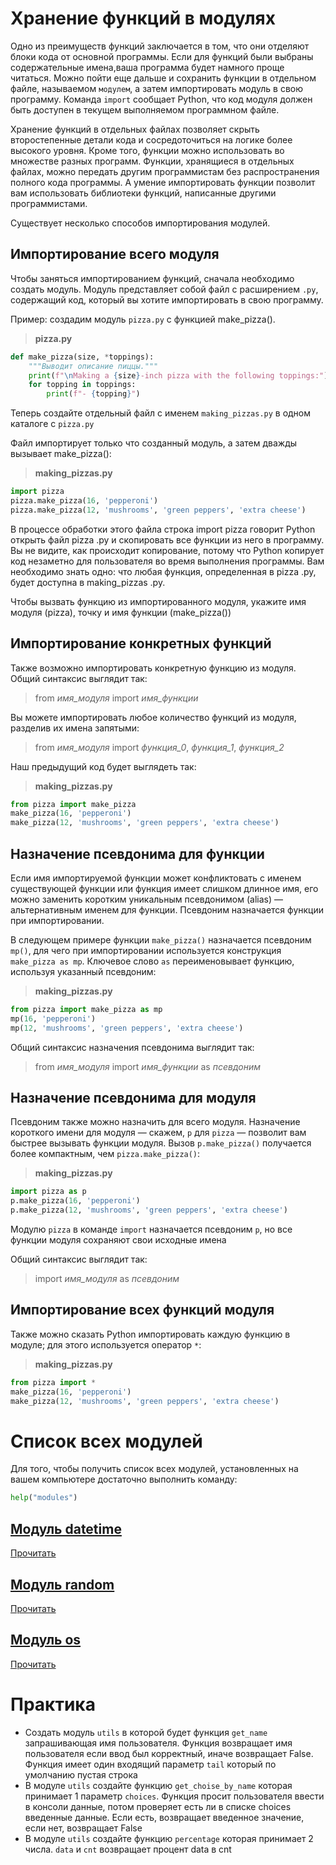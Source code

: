 # Хранение функций в модулях
Одно из преимуществ функций заключается в том, что они отделяют блоки кода от основной программы. Если для функций были выбраны содержательные имена,ваша программа будет намного проще читаться. Можно пойти еще дальше и сохранить функции в отдельном файле, называемом `модулем`, а затем импортировать модуль в свою программу. Команда `import` сообщает Python, что код модуля должен быть доступен в текущем выполняемом программном файле.  

Хранение функций в отдельных файлах позволяет скрыть второстепенные детали кода и сосредоточиться на логике более высокого уровня. Кроме того, функции можно использовать во множестве разных программ. Функции, хранящиеся в отдельных файлах, можно передать другим программистам без распространения полного кода программы. А умение импортировать функции позволит вам использовать библиотеки функций, написанные другими программистами. 

Существует несколько способов импортирования модулей.

## Импортирование всего модуля
Чтобы заняться импортированием функций, сначала необходимо создать модуль. Модуль представляет собой файл с расширением  `.py`, содержащий код, который вы хотите импортировать в свою программу. 

Пример: создадим модуль `pizza.py` с функцией make_pizza(). 

>**pizza.py**
```python
def make_pizza(size, *toppings):    
    """Выводит описание пиццы."""    
    print(f"\nMaking a {size}-inch pizza with the following toppings:")  # \n - перенос на новую строку
    for topping in toppings:
        print(f"- {topping}")
```

Теперь создайте отдельный файл с именем `making_pizzas.py` в одном каталоге с `pizza.py`

 Файл импортирует только что созданный модуль, а затем дважды вызывает make_pizza():

>**making_pizzas.py**
```python
import pizza
pizza.make_pizza(16, 'pepperoni')  
pizza.make_pizza(12, 'mushrooms', 'green peppers', 'extra cheese')
```

В процессе обработки этого файла строка import pizza говорит Python открыть файл pizza .py и скопировать все функции из него в программу. Вы не видите, как происходит копирование, потому что Python копирует код незаметно для пользователя во время выполнения программы. Вам необходимо знать одно: что любая функция, определенная в pizza .py, будет доступна в making_pizzas .py. 

Чтобы вызвать функцию из импортированного модуля, укажите имя модуля (pizza), точку и имя функции (make_pizza())


## Импортирование конкретных функций

Также возможно импортировать конкретную функцию из модуля. Общий синтаксис выглядит так:

>from *имя_модуля* import *имя_функции*

Вы можете импортировать любое количество функций из модуля, разделив их имена запятыми:

>from *имя_модуля* import *функция_0*, *функция_1*, *функция_2*

Наш предыдущий код будет выглядеть так:
>**making_pizzas.py**
```python
from pizza import make_pizza
make_pizza(16, 'pepperoni')  
make_pizza(12, 'mushrooms', 'green peppers', 'extra cheese')
```

## Назначение псевдонима для функции
Если имя импортируемой функции может конфликтовать с именем существующей функции или функция имеет слишком длинное имя, его можно заменить коротким уникальным псевдонимом (alias) — альтернативным именем для функции. Псевдоним назначается функции при импортировании. 

В следующем примере функции `make_pizza()` назначается псевдоним `mp()`, для чего при импортировании используется конструкция `make_pizza as mp`. Ключевое слово `as` переименовывает функцию, используя указанный псевдоним:
>**making_pizzas.py**
```python
from pizza import make_pizza as mp
mp(16, 'pepperoni')  
mp(12, 'mushrooms', 'green peppers', 'extra cheese')
```

Общий синтаксис назначения псевдонима выглядит так:

>from *имя_модуля* import *имя_функции* as *псевдоним*

## Назначение псевдонима для модуля
Псевдоним также можно назначить для всего модуля. Назначение короткого имени для модуля — скажем, `p` для `pizza` — позволит вам быстрее вызывать функции модуля. Вызов `p.make_pizza()` получается более компактным, чем `pizza.make_pizza()`:
>**making_pizzas.py**
```python
import pizza as p
p.make_pizza(16, 'pepperoni')  
p.make_pizza(12, 'mushrooms', 'green peppers', 'extra cheese')
```
Модулю `pizza` в команде `import` назначается псевдоним `p`, но все функции модуля сохраняют свои исходные имена

Общий синтаксис выглядит так:
>import *имя_модуля* as *псевдоним*

## Импортирование всех функций модуля
Также можно сказать Python импортировать каждую функцию в модуле; для этого используется оператор `*`: 
>**making_pizzas.py**
```python
from pizza import *
make_pizza(16, 'pepperoni')  
make_pizza(12, 'mushrooms', 'green peppers', 'extra cheese')
```


# Список всех модулей
Для того, чтобы получить список всех модулей, установленных на вашем компьютере достаточно выполнить команду:
```python
help("modules")
```


## [Модуль datetime](https://docs.python.org/3/library/datetime.html)
[Прочитать](https://pythonworld.ru/moduli/modul-datetime.html)

## [Модуль random](https://docs.python.org/3/library/random.html)
[Прочитать](https://pythonworld.ru/moduli/modul-datetime.html)

## [Модуль os](https://docs.python.org/3/library/os.html)
[Прочитать](https://pythonworld.ru/moduli/modul-os.html)

# Практика
- Создать модуль `utils` в которой будет функция `get_name` запрашивающая имя пользователя. Функция возвращает имя пользователя если ввод был корректный, иначе возвращает False. Функция имеет один входящий параметр `tail` который по умолчанию пустая строка
- В модуле `utils` создайте функцию `get_choise_by_name` которая принимает 1 параметр `choices`. Функция просит пользователя ввести в консоли данные, потом проверяет есть ли в списке choices введенные данные. Если есть, возвращает введенное значение, если нет, возвращает False
- В модуле `utils` создайте функцию `percentage` которая принимает 2 числа. `data` и `cnt` возвращает процент data в cnt
